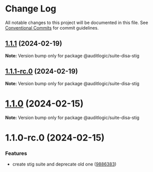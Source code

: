 # Change Log

All notable changes to this project will be documented in this file.
See [Conventional Commits](https://conventionalcommits.org) for commit guidelines.

## [1.1.1](https://github.com/auditlogic/suite/compare/@auditlogic/suite-disa-stig@1.1.1-rc.0...@auditlogic/suite-disa-stig@1.1.1) (2024-02-19)

**Note:** Version bump only for package @auditlogic/suite-disa-stig





## [1.1.1-rc.0](https://github.com/auditlogic/suite/compare/@auditlogic/suite-disa-stig@1.1.0...@auditlogic/suite-disa-stig@1.1.1-rc.0) (2024-02-19)

**Note:** Version bump only for package @auditlogic/suite-disa-stig





# [1.1.0](https://github.com/auditlogic/suite/compare/@auditlogic/suite-disa-stig@1.1.0-rc.0...@auditlogic/suite-disa-stig@1.1.0) (2024-02-15)

**Note:** Version bump only for package @auditlogic/suite-disa-stig





# 1.1.0-rc.0 (2024-02-15)


### Features

* create stig suite and deprecate old one ([9886383](https://github.com/auditlogic/suite/commit/9886383e3d5ce7d11480a9ae9eede6d509986cd6))
